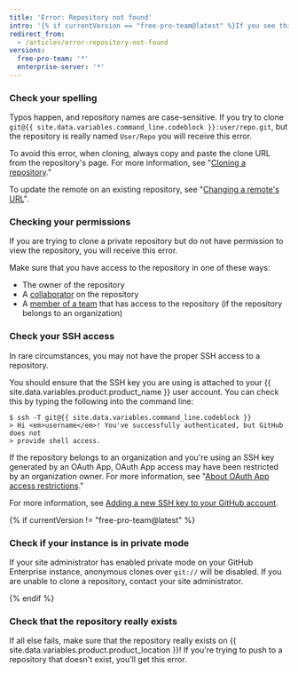 ```yaml
---
title: 'Error: Repository not found'
intro: '{% if currentVersion == "free-pro-team@latest" %}If you see this error when cloning a repository, it means that the repository does not exist or you do not have permission to access it. There are a few solutions to this error, depending on the cause.{% else %}If you see this error when cloning a repository, it means that the repository does not exist, you do not have permission to access it, or your GitHub Enterprise instance is in private mode. There are a few solutions to this error, depending on the cause.{% endif %}'
redirect_from:
  - /articles/error-repository-not-found
versions:
  free-pro-team: '*'
  enterprise-server: '*'
---
```


### Check your spelling

Typos happen, and repository names are case-sensitive.  If you try to clone `git@{{ site.data.variables.command_line.codeblock }}:user/repo.git`, but the repository is really named `User/Repo` you will receive this error.

To avoid this error, when cloning, always copy and paste the clone URL from the repository's page. For more information, see "[Cloning a repository](/articles/cloning-a-repository)."

To update the remote on an existing repository, see "[Changing a remote's URL](/articles/changing-a-remote-s-url)".

### Checking your permissions

If you are trying to clone a private repository but do not have permission to view the repository, you will receive this error.

Make sure that you have access to the repository in one of these ways:

* The owner of the repository
* A [collaborator](/articles/inviting-collaborators-to-a-personal-repository) on the repository
* A [member of a team](/articles/adding-organization-members-to-a-team) that has access to the repository (if the repository belongs to an organization)

### Check your SSH access

In rare circumstances, you may not have the proper SSH access to a repository.

You should ensure that the SSH key you are using is attached to your {{ site.data.variables.product.product_name }} user account. You can check this by typing
the following into the command line:

```shell
$ ssh -T git@{{ site.data.variables.command_line.codeblock }}
> Hi <em>username</em>! You've successfully authenticated, but GitHub does not
> provide shell access.
```

If the repository belongs to an organization and you're using an SSH key generated by an OAuth App, OAuth App access may have been restricted by an organization owner. For more information, see "<a href="/github/setting-up-and-managing-organizations-and-teams/about-oauth-app-access-restrictions" class="dotcom-only">About OAuth App access restrictions</a>."

For more information, see [Adding a new SSH key to your GitHub account](/articles/adding-a-new-ssh-key-to-your-github-account).

{% if currentVersion != "free-pro-team@latest" %}

### Check if your instance is in private mode

If your site administrator has enabled private mode on your GitHub Enterprise instance, anonymous clones over `git://` will be disabled. If you are unable to clone a repository, contact your site administrator.

{% endif %}

### Check that the repository really exists

If all else fails, make sure that the repository really exists on {{ site.data.variables.product.product_location }}!
If you're trying to push to a repository that doesn't exist, you'll get this error.
